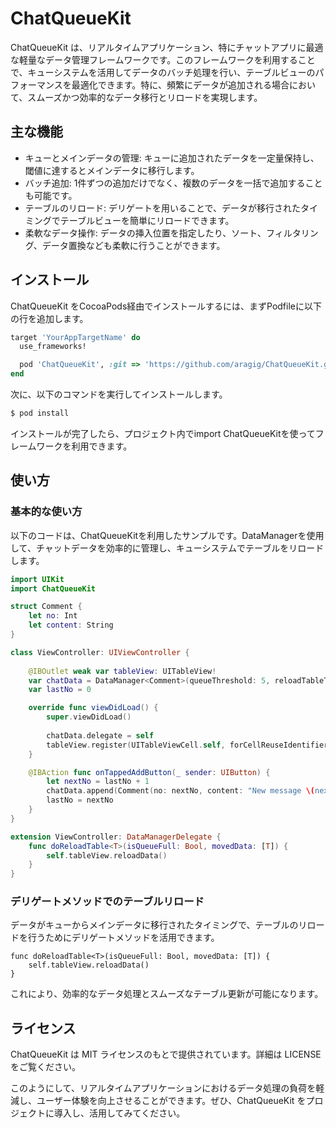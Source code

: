 # ChatQueueKit

ChatQueueKit は、リアルタイムアプリケーション、特にチャットアプリに最適な軽量なデータ管理フレームワークです。このフレームワークを利用することで、キューシステムを活用してデータのバッチ処理を行い、テーブルビューのパフォーマンスを最適化できます。特に、頻繁にデータが追加される場合において、スムーズかつ効率的なデータ移行とリロードを実現します。

## 主な機能
- キューとメインデータの管理: キューに追加されたデータを一定量保持し、閾値に達するとメインデータに移行します。
- バッチ追加: 1件ずつの追加だけでなく、複数のデータを一括で追加することも可能です。
- テーブルのリロード: デリゲートを用いることで、データが移行されたタイミングでテーブルビューを簡単にリロードできます。
- 柔軟なデータ操作: データの挿入位置を指定したり、ソート、フィルタリング、データ置換なども柔軟に行うことができます。

## インストール

ChatQueueKit をCocoaPods経由でインストールするには、まずPodfileに以下の行を追加します。


```ruby
target 'YourAppTargetName' do
  use_frameworks!

  pod 'ChatQueueKit', :git => 'https://github.com/aragig/ChatQueueKit.git'
end
```

次に、以下のコマンドを実行してインストールします。


```zsh
$ pod install
```

インストールが完了したら、プロジェクト内でimport ChatQueueKitを使ってフレームワークを利用できます。

## 使い方

### 基本的な使い方

以下のコードは、ChatQueueKitを利用したサンプルです。DataManagerを使用して、チャットデータを効率的に管理し、キューシステムでテーブルをリロードします。

```swift
import UIKit
import ChatQueueKit

struct Comment {
    let no: Int
    let content: String
}

class ViewController: UIViewController {
    
    @IBOutlet weak var tableView: UITableView!
    var chatData = DataManager<Comment>(queueThreshold: 5, reloadTableTimeInterval: 1.0, insertAtTop: true)
    var lastNo = 0

    override func viewDidLoad() {
        super.viewDidLoad()
        
        chatData.delegate = self
        tableView.register(UITableViewCell.self, forCellReuseIdentifier: "cell")
    }

    @IBAction func onTappedAddButton(_ sender: UIButton) {
        let nextNo = lastNo + 1
        chatData.append(Comment(no: nextNo, content: "New message \(nextNo)"))
        lastNo = nextNo
    }
}

extension ViewController: DataManagerDelegate {
    func doReloadTable<T>(isQueueFull: Bool, movedData: [T]) {
        self.tableView.reloadData()
    }
}
```

### デリゲートメソッドでのテーブルリロード

データがキューからメインデータに移行されたタイミングで、テーブルのリロードを行うためにデリゲートメソッドを活用できます。

```
func doReloadTable<T>(isQueueFull: Bool, movedData: [T]) {
    self.tableView.reloadData()
}
```

これにより、効率的なデータ処理とスムーズなテーブル更新が可能になります。

## ライセンス

ChatQueueKit は MIT ライセンスのもとで提供されています。詳細は LICENSE をご覧ください。

このようにして、リアルタイムアプリケーションにおけるデータ処理の負荷を軽減し、ユーザー体験を向上させることができます。ぜひ、ChatQueueKit をプロジェクトに導入し、活用してみてください。
